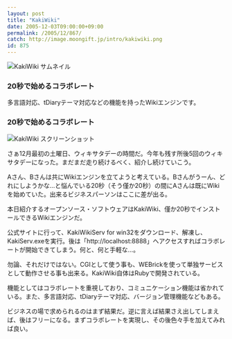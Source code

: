 ```yaml
---
layout: post
title: "KakiWiki"
date: 2005-12-03T09:00:00+09:00
permalink: /2005/12/867/
catch: http://image.moongift.jp/intro/kakiwiki.png
id: 875
---
```

 ![KakiWiki サムネイル](http://image.moongift.jp/intro/kakiwiki.s.png "KakiWiki サムネイル")
  

### 20秒で始めるコラボレート
  
多言語対応、tDiaryテーマ対応などの機能を持ったWikiエンジンです。  
<!--more-->  

### 20秒で始めるコラボレート
  

![KakiWiki スクリーンショット](http://image.moongift.jp/intro/kakiwiki.png "KakiWiki スクリーンショット")

  

さぁ12月最初の土曜日、ウィキサタデーの時間だ。今年も残す所後5回のウィキサタデーになった。まだまだ走り続けるべく、紹介し続けていこう。

  

Aさん、Bさんは共にWikiエンジンを立てようと考えている。Bさんがうーん、どれにしようかな…と悩んでいる20秒（そう僅か20秒）の間にAさんは既にWikiを始めていた。出来るビジネスパーソンはここに差が出る。

  

本日紹介するオープンソース・ソフトウェアはKakiWiki、僅か20秒でインストールできるWikiエンジンだ。

  

公式サイトに行って、KakiWikiServ for win32をダウンロード、解凍し、KakiServ.exeを実行。後は「http://localhost:8888」へアクセスすればコラボレートが開始できてしまう。何と、何と手軽な…。

  

勿論、それだけではない。CGIとして使う事も、WEBrickを使って単独サービスとして動作させる事も出来る。KakiWiki自体はRubyで開発されている。

  

機能としてはコラボレートを重視しており、コミュニケーション機能は省かれている。また、多言語対応、tDiaryテーマ対応、バージョン管理機能などもある。

  

ビジネスの場で求められるのはまず結果だ。逆に言えば結果さえ出してしまえば、後はフリーになる。まずコラボレートを実現し、その後色々手を加えてみれば良い。

